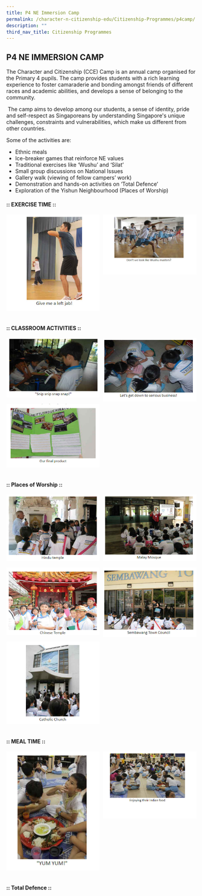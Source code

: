 ```yaml
---
title: P4 NE Immersion Camp
permalink: /character-n-citizenship-edu/Citizenship-Programmes/p4camp/
description: ""
third_nav_title: Citizenship Programmes
---
```

## P4 NE IMMERSION CAMP

The Character and Citizenship (CCE) Camp is an annual camp organised for the Primary 4 pupils. The camp provides students with a rich learning experience to foster camaraderie and bonding amongst friends of different races and academic abilities, and develops a sense of belonging to the community.

 The camp aims to develop among our students, a sense of identity, pride and self-respect as Singaporeans by understanding Singapore's unique challenges, constraints and vulnerabilities, which make us different from other countries.
 
 Some of the activities are:
 
 *   Ethnic meals 
*   Ice-breaker games that reinforce NE values
*   Traditional exercises like ‘Wushu’ and ‘Silat’
*   Small group discussions on National Issues
*   Gallery walk (viewing of fellow campers’ work)
*   Demonstration and hands-on activities on ‘Total Defence’ 
*   Exploration of the Yishun Neighbourhood (Places of Worship)

#### :: EXERCISE TIME ::

<img src="/images/p41.jpg" style="width:49%" align=left>
<img src="/images/p42.jpg" style="width:49%" align=right>
<br clear="left"><br>

#### :: CLASSROOM ACTIVITIES ::

<img src="/images/p43.jpg" style="width:49%" align=left>
<img src="/images/p44.jpg" style="width:49%" align=right>
<br clear="left"><br>

<img src="/images/p45.jpg" style="width:49%" align=left>
<br clear="left"><br>

#### :: Places of Worship ::

<img src="/images/p46.jpg" style="width:49%" align=left>
<img src="/images/p47.jpg" style="width:49%" align=right>
<br clear="left"><br>

<img src="/images/p48.jpg" style="width:49%" align=left>
<img src="/images/p49.jpg" style="width:49%" align=right>
<br clear="left"><br>

<img src="/images/p410.jpg" style="width:49%" align=left>
<br clear="left"><br>

#### :: MEAL TIME ::

<img src="/images/p411.jpg" style="width:49%" align=left>
<img src="/images/p412.jpg" style="width:49%" align=right>
<br clear="left"><br>

#### :: Total Defence ::

